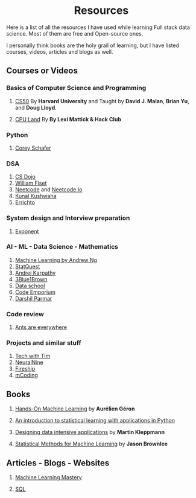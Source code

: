 <h1 align="center"> Resources </h1>

Here is a list of all the resources I have used while learning Full stack data science. Most of them are free and Open-source ones.

I personally think books are the holy grail of learning, but I have listed courses, videos, articles and blogs as well.

## Courses or Videos

### Basics of Computer Science and Programming

1. [CS50](https://pll.harvard.edu/course/cs50-introduction-computer-science) By **Harvard University** and Taught by **David J. Malan**, **Brian Yu**, and **Doug Lloyd**.

2. [CPU Land](https://cpu.land/) By **By Lexi Mattick & Hack Club**

### Python

1. [Corey Schafer](https://www.youtube.com/@coreyms)

### DSA

1. [CS Dojo](https://www.youtube.com/@CSDojo)
2. [William Fiset](https://www.youtube.com/@WilliamFiset-videos)
3. [Neetcode](https://www.youtube.com/@NeetCode) and [Neetcode Io](https://www.youtube.com/@NeetCodeIO)
4. [Kunal Kushwaha](https://www.youtube.com/@KunalKushwaha)
5. [Errichto](https://www.youtube.com/@Errichto)


### System design and Interview preparation

1. [Exponent](https://www.youtube.com/@tryexponent)

### AI - ML - Data Science - Mathematics

1. [Machine Learning by Andrew Ng](https://www.coursera.org/learn/machine-learning)
1. [StatQuest](https://www.youtube.com/channel/UCtYLUTtgS3k1Fg4y5tAhLbw)
1. [Andrej Karpathy](https://www.youtube.com/@AndrejKarpathy/featured)
1. [3Blue1Brown](https://www.youtube.com/channel/UCYO_jab_esuFRV4b17AJtAw)
1. [Data school](https://www.youtube.com/@dataschool)
1. [Code Emporium](https://www.youtube.com/@CodeEmporium)
1. [Darshil Parmar](https://www.youtube.com/@DarshilParmar)

### Code review

1. [Ants are everywhere](https://www.youtube.com/@ants_are_everywhere)

### Projects and similar stuff

1. [Tech with Tim](https://www.youtube.com/@TechWithTim)
2. [NeuralNine](https://www.youtube.com/@NeuralNine)
3. [Fireship](https://www.youtube.com/@Fireship)
4. [mCoding](https://www.youtube.com/@mCoding)

## Books

1. [Hands-On Machine Learning](https://www.amazon.com/Hands-Machine-Learning-Scikit-Learn-TensorFlow/dp/1098125975/ref=sr_1_1?crid=3CDP8TML7C51S&keywords=Machine+learning&qid=1668994456&s=books&sprefix=machine+lear%2Cstripbooks-intl-ship%2C966&sr=1-1) by **Aurélien Géron**

2. [An introduction to statistical learning with applications in Python](https://www.statlearning.com/)

3. [Designing data intensive applications](https://www.amazon.com/Designing-Data-Intensive-Applications-Reliable-Maintainable/dp/1449373321/ref=sr_1_1?crid=2ZQZQZQZQZQZQ&keywords=designing+data+intensive+applications&qid=1668994518&s=books&sprefix=designing+data+int%2Cstripbooks-intl-ship%2C966&sr=1-1) by **Martin Kleppmann**

4. [Statistical Methods for Machine Learning](https://machinelearningmastery.com/statistics_for_machine_learning/) by **Jason Brownlee**

## Articles - Blogs - Websites

1. [Machine Learning Mastery](https://machinelearningmastery.com/)

2. [SQL](https://mode.com/sql-tutorial/)
